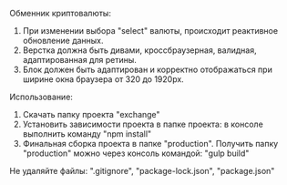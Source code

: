 Обменник криптовалюты:
1. При изменении выбора "select" валюты, происходит реактивное обновление данных.
2. Верстка должна быть дивами, кроссбраузерная, валидная, адаптированная для ретины.
3. Блок должен быть адаптирован и корректно отображаться при ширине окна браузера от 320 до 1920px. 


Использование:
1. Скачать папку проекта "exchange"
2. Установить зависимости проекта в папке проекта: в консоле выполнить команду "npm install"
3. Финальная сборка проекта в папке "production". Получить папку "production" можно через консоль командой: "gulp build"

Не удаляйте файлы: ".gitignore", "package-lock.json", "package.json"
